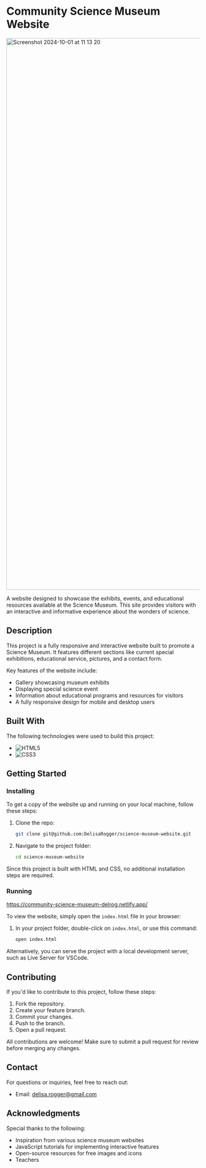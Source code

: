 # Community Science Museum Website

<img width="1439" alt="Screenshot 2024-10-01 at 11 13 20" src="https://github.com/user-attachments/assets/3cefa69e-6d40-4519-85c7-d3720bcf88a2">



A website designed to showcase the exhibits, events, and educational resources available at the Science Museum. This site provides visitors with an interactive and informative experience about the wonders of science.

## Description

This project is a fully responsive and interactive website built to promote a Science Museum. It features different sections like current special exhibitions, educational service, pictures, and a contact form. 

Key features of the website include:

- Gallery showcasing museum exhibits
- Displaying special science event
- Information about educational programs and resources for visitors
- A fully responsive design for mobile and desktop users

## Built With

The following technologies were used to build this project:

- ![HTML5](https://img.shields.io/badge/HTML5-E34F26?style=for-the-badge&logo=html5&logoColor=white)
- ![CSS3](https://img.shields.io/badge/CSS3-1572B6?style=for-the-badge&logo=css3&logoColor=white)

## Getting Started

### Installing

To get a copy of the website up and running on your local machine, follow these steps:

1. Clone the repo:

    ```bash
    git clone git@github.com:DelisaRogger/science-museum-website.git
    ```

2. Navigate to the project folder:

    ```bash
    cd science-museum-website
    ```

Since this project is built with HTML and CSS, no additional installation steps are required.

### Running

https://community-science-museum-delrog.netlify.app/

To view the website, simply open the `index.html` file in your browser:

1. In your project folder, double-click on `index.html`, or use this command:

    ```bash
    open index.html
    ```

Alternatively, you can serve the project with a local development server, such as Live Server for VSCode.

## Contributing

If you'd like to contribute to this project, follow these steps:

1. Fork the repository.
2. Create your feature branch.
3. Commit your changes.
4. Push to the branch.
5. Open a pull request.

All contributions are welcome! Make sure to submit a pull request for review before merging any changes.

## Contact

For questions or inquiries, feel free to reach out:

- Email: delisa.rogger@gmail.com

## Acknowledgments

Special thanks to the following:

- Inspiration from various science museum websites
- JavaScript tutorials for implementing interactive features
- Open-source resources for free images and icons
- Teachers

